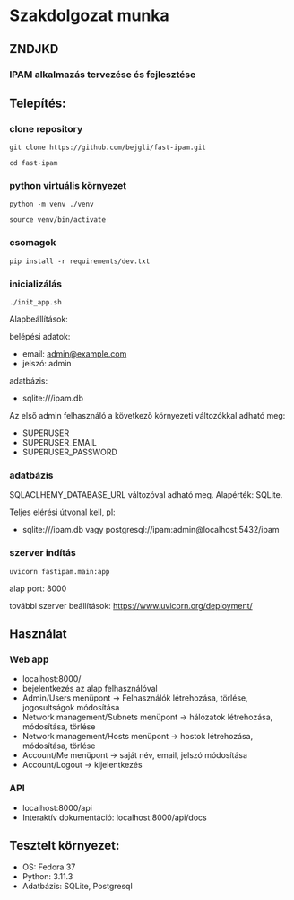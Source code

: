 # Szakdolgozat munka
## ZNDJKD
### IPAM alkalmazás tervezése és fejlesztése

## Telepítés:

### clone repository
```
git clone https://github.com/bejgli/fast-ipam.git
```

```
cd fast-ipam
```

### python virtuális környezet
```
python -m venv ./venv
```

```
source venv/bin/activate
```

### csomagok
```
pip install -r requirements/dev.txt
```

### inicializálás
```
./init_app.sh
```
Alapbeállítások:

belépési adatok: 
- email: admin@example.com
- jelszó: admin

adatbázis:
- sqlite:///ipam.db
   
Az első admin felhasználó a következő környezeti változókkal adható meg:
- SUPERUSER
- SUPERUSER_EMAIL
- SUPERUSER_PASSWORD

### adatbázis
SQLACLHEMY_DATABASE_URL változóval adható meg. Alapérték: SQLite.

Teljes elérési útvonal kell, pl:
- sqlite:///ipam.db vagy postgresql://ipam:admin@localhost:5432/ipam

### szerver indítás
```
uvicorn fastipam.main:app
```
alap port: 8000

további szerver beállítások: https://www.uvicorn.org/deployment/

## Használat
### Web app
- localhost:8000/
- bejelentkezés az alap felhasználóval
- Admin/Users menüpont -> Felhasználók létrehozása, törlése, jogosultságok módosítása
- Network management/Subnets menüpont -> hálózatok létrehozása, módosítása, törlése
- Network management/Hosts menüpont -> hostok létrehozása, módosítása, törlése
- Account/Me menüpont -> saját név, email, jelszó módosítása
- Account/Logout -> kijelentkezés
### API
- localhost:8000/api
- Interaktív dokumentáció: localhost:8000/api/docs

        
## Tesztelt környezet:
- OS: Fedora 37
- Python: 3.11.3
- Adatbázis: SQLite, Postgresql



